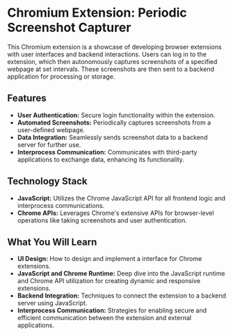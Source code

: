 # Chromium Extension: Periodic Screenshot Capturer

This Chromium extension is a showcase of developing browser extensions with user interfaces and backend interactions. Users can log in to the extension, which then autonomously captures screenshots of a specified webpage at set intervals. These screenshots are then sent to a backend application for processing or storage.

## Features

- **User Authentication:** Secure login functionality within the extension.
- **Automated Screenshots:** Periodically captures screenshots from a user-defined webpage.
- **Data Integration:** Seamlessly sends screenshot data to a backend server for further use.
- **Interprocess Communication:** Communicates with third-party applications to exchange data, enhancing its functionality.

## Technology Stack

- **JavaScript:** Utilizes the Chrome JavaScript API for all frontend logic and interprocess communications.
- **Chrome APIs:** Leverages Chrome's extensive APIs for browser-level operations like taking screenshots and user authentication.

## What You Will Learn

- **UI Design:** How to design and implement a interface for Chrome extensions.
- **JavaScript and Chrome Runtime:** Deep dive into the JavaScript runtime and Chrome API utilization for creating dynamic and responsive extensions.
- **Backend Integration:** Techniques to connect the extension to a backend server using JavaScript.
- **Interprocess Communication:** Strategies for enabling secure and efficient communication between the extension and external applications.
